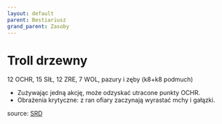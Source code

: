 ```yaml
---
layout: default
parent: Bestiariusz
grand_parent: Zasoby
---
```


# Troll drzewny

12 OCHR, 15 SIŁ, 12 ZRE, 7 WOL, pazury i zęby (k8+k8 podmuch)

- Zużywając jedną akcję, może odzyskać utracone punkty OCHR.
- Obrażenia krytyczne: z ran ofiary zaczynają wyrastać mchy i gałązki.

source: [SRD](/cairn-srd#Bestiary)
